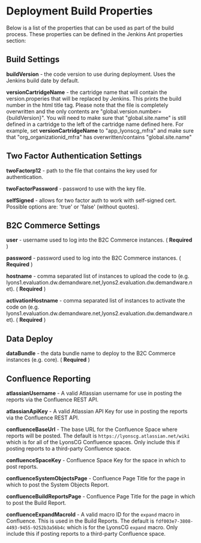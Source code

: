 # Deployment Build Properties

Below is a list of the properties that can be used as part of the build process. These properties can be defined in the Jenkins Ant properties section:

## Build Settings

**buildVersion** - the code version to use during deployment. Uses the Jenkins build date by default.

**versionCartridgeName** - the cartridge name that will contain the version.properies that will be replaced by Jenkins. This prints the build number in the html title tag. Please note that the file is completely overwritten and the only contents are "global.version.number={buildVersion}". You will need to make sure that "global.site.name" is still defined in a cartridge to the left of the cartridge name defined here. For example, set **versionCartridgeName** to "app_lyonscg_mfra" and make sure that "org_organizationid_mfra" has overwritten/contains "global.site.name"

## Two Factor Authentication Settings

**twoFactorp12** - path to the file that contains the key used for authentication.

**twoFactorPassword** - password to use with the key file.

**selfSigned** - allows for two factor auth to work with self-signed cert. Possible options are: 'true' or 'false' (without quotes).

## B2C Commerce Settings

**user** - username used to log into the B2C Commerce instances. ( **Required** )

**password** - password used to log into the B2C Commerce instances. ( **Required** )

**hostname** - comma separated list of instances to upload the code to (e.g. lyons1.evaluation.dw.demandware.net,lyons2.evaluation.dw.demandware.net). ( **Required** )

**activationHostname** - comma separated list of instances to activate the code on (e.g. lyons1.evaluation.dw.demandware.net,lyons2.evaluation.dw.demandware.net). ( **Required** )

## Data Deploy

**dataBundle** - the data bundle name to deploy to the B2C Commerce instances (e.g. core). ( **Required** )

## Confluence Reporting

**atlassianUsername** - A valid Atlassian username for use in posting the reports via the Confluence REST API.

**atlassianApiKey** - A valid Atlassian API Key for use in posting the reports via the Confluence REST API.

**confluenceBaseUrl** - The base URL for the Confluence Space where reports will be posted. The default is
`https://lyonscg.atlassian.net/wiki` which is for all of the LyonsCG Confluence spaces. Only include this if posting
reports to a third-party Confluence space.

**confluenceSpaceKey** - Confluence Space Key for the space in which to post reports.

**confluenceSystemObjectsPage** - Confluence Page Title for the page in which to post the System Objects Report.

**confluenceBuildReportsPage** - Confluence Page Title for the page in which to post the Build Report.

**confluenceExpandMacroId** - A valid macro ID for the `expand` macro in Confluence. This is used in the Build Reports. The
default is `fdf003e7-3808-4493-9455-9252b3a56b4c` which is for the LyonsCG `expand` macro. Only include this if posting
reports to a third-party Confluence space.
